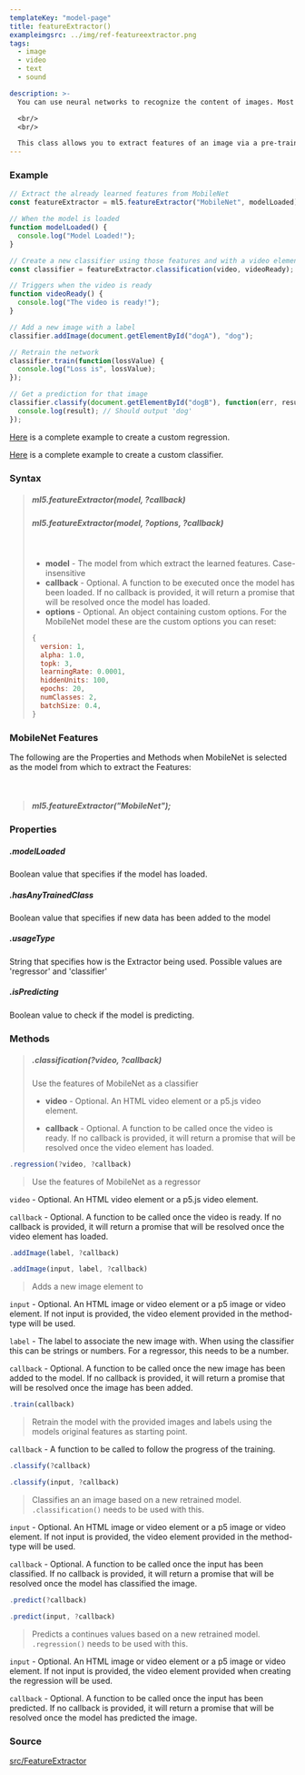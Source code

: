 ```yaml
---
templateKey: "model-page"
title: featureExtractor()
exampleimgsrc: ../img/ref-featureextractor.png
tags:
  - image
  - video
  - text
  - sound

description: >-
  You can use neural networks to recognize the content of images. Most of the time you will be using a "pre-trained" model trained on a large dataset to classify an image into a fixed set of categories. However you can also use a part of the pre-trained model: the [features](https://en.wikipedia.org/wiki/Feature_extraction). Those features allow you to 'retrain' or 'reuse' the model for a new custom task. This is known as [Transfer Learning](https://en.wikipedia.org/wiki/Transfer_learning).

  <br/>
  <br/>

  This class allows you to extract features of an image via a pre-trained model and re-train that model with new data.
---
```


### Example

```javascript
// Extract the already learned features from MobileNet
const featureExtractor = ml5.featureExtractor("MobileNet", modelLoaded);

// When the model is loaded
function modelLoaded() {
  console.log("Model Loaded!");
}

// Create a new classifier using those features and with a video element
const classifier = featureExtractor.classification(video, videoReady);

// Triggers when the video is ready
function videoReady() {
  console.log("The video is ready!");
}

// Add a new image with a label
classifier.addImage(document.getElementById("dogA"), "dog");

// Retrain the network
classifier.train(function(lossValue) {
  console.log("Loss is", lossValue);
});

// Get a prediction for that image
classifier.classify(document.getElementById("dogB"), function(err, result) {
  console.log(result); // Should output 'dog'
});
```

[Here](https://github.com/ml5js/ml5-examples/blob/master/p5js/FeatureExtractor/FeatureExtractor_Image_Regression/sketch.js) is a complete example to create a custom regression.

[Here](https://github.com/ml5js/ml5-examples/blob/master/p5js/FeatureExtractor/FeatureExtractor_Image_Classification/sketch.js) is a complete example to create a custom classifier.

### Syntax

> ##### ml5.featureExtractor(**model**, **?callback**)
>
> ##### ml5.featureExtractor(**model**, **?options**, **?callback**)
>
> <br/>
>
> - **model** - The model from which extract the learned features. Case-insensitive
> - **callback** - Optional. A function to be executed once the model has been loaded. If no callback is provided, it will return a promise that will be resolved once the model has loaded.
> - **options** - Optional. An object containing custom options. For the MobileNet model these are the custom options you can reset:
>
> ```javascript
> {
>   version: 1,
>   alpha: 1.0,
>   topk: 3,
>   learningRate: 0.0001,
>   hiddenUnits: 100,
>   epochs: 20,
>   numClasses: 2,
>   batchSize: 0.4,
> }
> ```

### MobileNet Features

The following are the Properties and Methods when MobileNet is selected as the model from which to extract the Features:

<br />

> ##### ml5.featureExtractor("MobileNet");

### Properties

##### .modelLoaded

Boolean value that specifies if the model has loaded.

##### .hasAnyTrainedClass

Boolean value that specifies if new data has been added to the model

##### .usageType

String that specifies how is the Extractor being used. Possible values are 'regressor' and 'classifier'

##### .isPredicting

Boolean value to check if the model is predicting.

### Methods

> ##### .classification(**?video**, **?callback**)
>
> Use the features of MobileNet as a classifier
>
> - **video** - Optional. An HTML video element or a p5.js video element.
>
> - **callback** - Optional. A function to be called once the video is ready. If no callback is provided, it will return a promise that will be resolved once the video element has loaded.

```javascript
.regression(?video, ?callback)
```

> Use the features of MobileNet as a regressor

`video` - Optional. An HTML video element or a p5.js video element.

`callback` - Optional. A function to be called once the video is ready. If no callback is provided, it will return a promise that will be resolved once the video element has loaded.

```javascript
.addImage(label, ?callback)
```

```javascript
.addImage(input, label, ?callback)
```

> Adds a new image element to

`input` - Optional. An HTML image or video element or a p5 image or video element. If not input is provided, the video element provided in the method-type will be used.

`label` - The label to associate the new image with. When using the classifier this can be strings or numbers. For a regressor, this needs to be a number.

`callback` - Optional. A function to be called once the new image has been added to the model. If no callback is provided, it will return a promise that will be resolved once the image has been added.

```javascript
.train(callback)
```

> Retrain the model with the provided images and labels using the models original features as starting point.

`callback` - A function to be called to follow the progress of the training.

```javascript
.classify(?callback)
```

```javascript
.classify(input, ?callback)
```

> Classifies an an image based on a new retrained model. `.classification()` needs to be used with this.

`input` - Optional. An HTML image or video element or a p5 image or video element. If not input is provided, the video element provided in the method-type will be used.

`callback` - Optional. A function to be called once the input has been classified. If no callback is provided, it will return a promise that will be resolved once the model has classified the image.

```javascript
.predict(?callback)
```

```javascript
.predict(input, ?callback)
```

> Predicts a continues values based on a new retrained model. `.regression()` needs to be used with this.

`input` - Optional. An HTML image or video element or a p5 image or video element. If not input is provided, the video element provided when creating the regression will be used.

`callback` - Optional. A function to be called once the input has been predicted. If no callback is provided, it will return a promise that will be resolved once the model has predicted the image.

### Source

[src/FeatureExtractor](https://github.com/ml5js/ml5-library/tree/master/src/FeatureExtractor)
